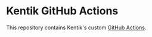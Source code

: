 # Kentik GitHub Actions

This repository contains Kentik's custom [GitHub Actions][action].

[action]: https://github.com/features/actions
